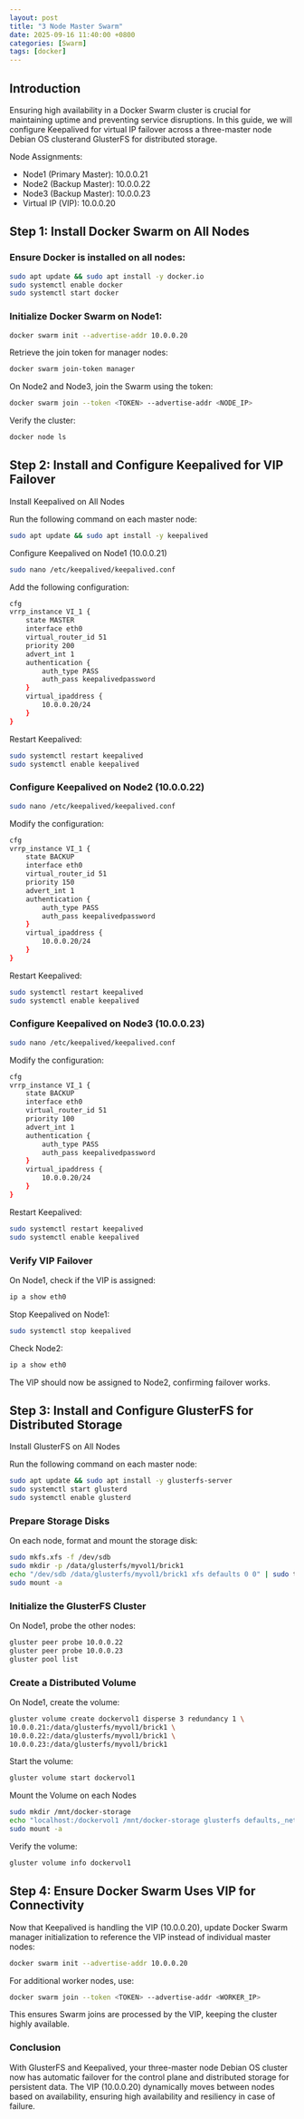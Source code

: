 ```yaml
---
layout: post
title: "3 Node Master Swarm"
date: 2025-09-16 11:40:00 +0800
categories: [Swarm]
tags: [docker]
---
```


## Introduction
Ensuring high availability in a Docker Swarm cluster is crucial for maintaining uptime and preventing service disruptions. In this guide, we will configure Keepalived for virtual IP failover across a three-master node Debian OS clusterand GlusterFS for distributed storage.

Node Assignments:

- Node1 (Primary Master): 10.0.0.21
- Node2 (Backup Master): 10.0.0.22
- Node3 (Backup Master): 10.0.0.23
- Virtual IP (VIP): 10.0.0.20

## Step 1: Install Docker Swarm on All Nodes

### Ensure Docker is installed on all nodes:

```bash
sudo apt update && sudo apt install -y docker.io
sudo systemctl enable docker
sudo systemctl start docker
```

### Initialize Docker Swarm on Node1:

```bash
docker swarm init --advertise-addr 10.0.0.20
```

Retrieve the join token for manager nodes:

```bash
docker swarm join-token manager
```
On Node2 and Node3, join the Swarm using the token:

```bash
docker swarm join --token <TOKEN> --advertise-addr <NODE_IP>
```

Verify the cluster:

```bash
docker node ls
```

## Step 2: Install and Configure Keepalived for VIP Failover

Install Keepalived on All Nodes

Run the following command on each master node:

```bash
sudo apt update && sudo apt install -y keepalived
```
Configure Keepalived on Node1 (10.0.0.21)

```bash
sudo nano /etc/keepalived/keepalived.conf
```
Add the following configuration:

```bash
cfg
vrrp_instance VI_1 {
    state MASTER
    interface eth0
    virtual_router_id 51
    priority 200
    advert_int 1
    authentication {
        auth_type PASS
        auth_pass keepalivedpassword
    }
    virtual_ipaddress {
        10.0.0.20/24
    }
}
```

Restart Keepalived:

```bash
sudo systemctl restart keepalived
sudo systemctl enable keepalived
```

### Configure Keepalived on Node2 (10.0.0.22)

```bash
sudo nano /etc/keepalived/keepalived.conf
```

Modify the configuration:

```bash
cfg
vrrp_instance VI_1 {
    state BACKUP
    interface eth0
    virtual_router_id 51
    priority 150
    advert_int 1
    authentication {
        auth_type PASS
        auth_pass keepalivedpassword
    }
    virtual_ipaddress {
        10.0.0.20/24
    }
}
```

Restart Keepalived:

```bash
sudo systemctl restart keepalived
sudo systemctl enable keepalived
```

### Configure Keepalived on Node3 (10.0.0.23)

```bash
sudo nano /etc/keepalived/keepalived.conf
```

Modify the configuration:

```bash
cfg
vrrp_instance VI_1 {
    state BACKUP
    interface eth0
    virtual_router_id 51
    priority 100
    advert_int 1
    authentication {
        auth_type PASS
        auth_pass keepalivedpassword
    }
    virtual_ipaddress {
        10.0.0.20/24
    }
}
```

Restart Keepalived:

```bash
sudo systemctl restart keepalived
sudo systemctl enable keepalived
```

### Verify VIP Failover
On Node1, check if the VIP is assigned:

```bash
ip a show eth0
```

Stop Keepalived on Node1:

```bash
sudo systemctl stop keepalived
```

Check Node2:

```bash
ip a show eth0
```
The VIP should now be assigned to Node2, confirming failover works.

## Step 3: Install and Configure GlusterFS for Distributed Storage

Install GlusterFS on All Nodes

Run the following command on each master node:

```bash
sudo apt update && sudo apt install -y glusterfs-server
sudo systemctl start glusterd
sudo systemctl enable glusterd
```

### Prepare Storage Disks

On each node, format and mount the storage disk:

```bash
sudo mkfs.xfs -f /dev/sdb
sudo mkdir -p /data/glusterfs/myvol1/brick1
echo "/dev/sdb /data/glusterfs/myvol1/brick1 xfs defaults 0 0" | sudo tee -a /etc/fstab
sudo mount -a
```

### Initialize the GlusterFS Cluster

On Node1, probe the other nodes:

```bash
gluster peer probe 10.0.0.22
gluster peer probe 10.0.0.23
gluster pool list
```

### Create a Distributed Volume

On Node1, create the volume:

```bash
gluster volume create dockervol1 disperse 3 redundancy 1 \
10.0.0.21:/data/glusterfs/myvol1/brick1 \
10.0.0.22:/data/glusterfs/myvol1/brick1 \
10.0.0.23:/data/glusterfs/myvol1/brick1
```

Start the volume:

```bash
gluster volume start dockervol1
```

Mount the Volume on each Nodes

```bash
sudo mkdir /mnt/docker-storage
echo "localhost:/dockervol1 /mnt/docker-storage glusterfs defaults,_netdev 0 0" | sudo tee -a /etc/fstab
sudo mount -a
```

Verify the volume:

```bash
gluster volume info dockervol1
```

## Step 4: Ensure Docker Swarm Uses VIP for Connectivity

Now that Keepalived is handling the VIP (10.0.0.20), update Docker Swarm manager initialization to reference the VIP instead of individual master nodes:

```bash
docker swarm init --advertise-addr 10.0.0.20
```

For additional worker nodes, use:

```bash
docker swarm join --token <TOKEN> --advertise-addr <WORKER_IP>
```

This ensures Swarm joins are processed by the VIP, keeping the cluster highly available.

### Conclusion
With GlusterFS and Keepalived, your three-master node Debian OS cluster now has automatic failover for the control plane and distributed storage for persistent data. The VIP (10.0.0.20) dynamically moves between nodes based on availability, ensuring high availability and resiliency in case of failure.
